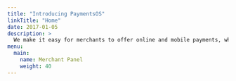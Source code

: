 ```yaml
---
title: "Introducing PaymentsOS"
linkTitle: "Home"
date: 2017-01-05
description: >
  We make it easy for merchants to offer online and mobile payments, while taking away the burden of integrating with multiple payment providers.
menu:
  main:
    name: Merchant Panel
    weight: 40     
---
```

